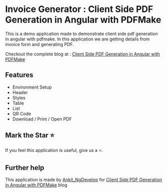 # Invoice Generator : Client Side PDF Generation in Angular with PDFMake

This is a demo application made to demonstrate client side pdf generation in angular with pdfmake.
In this application we are getting details from invoice form and generating PDF.

Checkout the complete blog at : [Client Side PDF Generation in Angular with PDFMake](https://www.c-sharpcorner.com/article/client-side-pdf-generation-in-angular-with-pdfmake/)

## Features

- Environment Setup
- Header
- Styles
- Table
- List
- QR Code
- Download / Print / Open PDF

## Mark the Star ⭐

If you feel this application is useful, give us a ⭐.

## Further help

This application is made by [Ankit_NgDevelop](https://twitter.com/ankit_ngdevelop) for [Client Side PDF Generation in Angular with PDFMake](https://www.c-sharpcorner.com/article/client-side-pdf-generation-in-angular-with-pdfmake/) blog